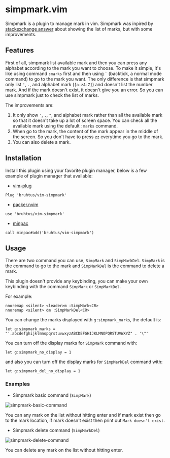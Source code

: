 # simpmark.vim

Simpmark is a plugin to manage mark in vim. Simpmark was inpired by [stackexchange answer](https://vi.stackexchange.com/a/9746) about showing the list of marks, but with some improvements.

## Features

First of all,  simpmark list available mark and then you can press any alphabet according to the mark you want to choose. To make it simple, it's like using command `:marks` first and then using `` ` `` (backtick, a normal mode command) to go to the mark you want. The only difference is that simpmark only list `'`, `.`, and alphabet mark (`[a-zA-Z]`) and doesn't list the number mark. And if the mark doesn't exist, it doesn't give you an error. So you can use simpmark just to check the list of marks.

The improvements are:
1. It only show `'`, `.`, `"`, and alphabet mark rather than all the available mark so that it doesn't take up a lot of screen space. You can check all the available mark using the default `:marks` command.
2. When go to the mark, the content of the mark appear in the middle of the screen. So you don't have to press `zz` everytime you go to the mark.
3. You can also delete a mark.

## Installation

Install this plugin using your favorite plugin manager, below is a few example of plugin manager that available:
- [vim-plug](https://github.com/junegunn/vim-plug)
```vim
Plug 'bruhtus/vim-simpmark'
```
- [packer.nvim](https://github.com/wbthomason/packer.nvim)
```vim
use 'bruhtus/vim-simpmark'
```
- [minpac](https://github.com/k-takata/minpac)
```vim
call minpac#add('bruhtus/vim-simpmark')
```

## Usage

There are two command you can use, `SimpMark` and `SimpMarkDel`. `SimpMark` is the command to go to the mark and `SimpMarkDel` is the command to delete a mark.

This plugin doesn't provide any keybinding, you can make your own keybinding with the command `SimpMark` or `SimpMarkDel`.

For example: <br>
```vim
nnoremap <silent> <leader>m :SimpMark<CR>
nnoremap <silent> dm :SimpMarkDel<CR>
```

You can change the marks displayed with `g:simpmark_marks`, the default is:
```vim
let g:simpmark_marks = "'.abcdefghijklmnopqrstuvwxyzABCDEFGHIJKLMNOPQRSTUVWXYZ" . '\"'
```

You can turn off the display marks for `SimpMark` command with:
```vim
let g:simpmark_no_display = 1
```
and also you can turn off the display marks for `SimpMarkDel` command with:
```vim
let g:simpmark_del_no_display = 1
```

### Examples

- Simpmark basic command (`SimpMark`)

![simpmark-basic-command](https://gist.github.com/bruhtus/5c62ea993904f958b32a05013ee32cc4/raw/df0d423ece213f773d6dffd0796e59c3eefc29c9/simpmark-basic-command.png)

You can any mark on the list without hitting enter and if mark exist then go to the mark location, if mark doesn't exist then print out `Mark doesn't exist`.

- Simpmark delete command (`SimpMarkDel`)

![simpmark-delete-command](https://gist.github.com/bruhtus/5c62ea993904f958b32a05013ee32cc4/raw/df0d423ece213f773d6dffd0796e59c3eefc29c9/simpmark-del-command.png)

You can delete any mark on the list without hitting enter.
